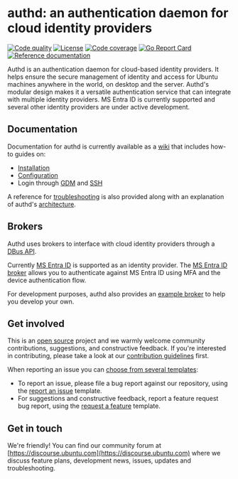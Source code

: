 # authd: an authentication daemon for cloud identity providers

[actions-image]: https://github.com/ubuntu/authd/actions/workflows/qa.yaml/badge.svg
[actions-url]: https://github.com/ubuntu/authd/actions?query=workflow%3AQA

[license-image]: https://img.shields.io/badge/License-GPL3.0-blue.svg

[codecov-image]: https://codecov.io/gh/ubuntu/authd/graph/badge.svg
[codecov-url]: https://codecov.io/gh/ubuntu/authd

[reference-documentation-image]: https://pkg.go.dev/badge/github.com/ubuntu/authd.svg
[reference-documentation-url]: https://pkg.go.dev/github.com/ubuntu/authd

[goreport-image]: https://goreportcard.com/badge/github.com/ubuntu/authd
[goreport-url]: https://goreportcard.com/report/github.com/ubuntu/authd

[![Code quality][actions-image]][actions-url]
[![License][license-image]](COPYING)
[![Code coverage][codecov-image]][codecov-url]
[![Go Report Card][goreport-image]][goreport-url]
[![Reference documentation][reference-documentation-image]][reference-documentation-url]

Authd is an authentication daemon for cloud-based identity providers. It helps
ensure the secure management of identity and access for Ubuntu machines
anywhere in the world, on desktop and the server. Authd's modular design makes
it a versatile authentication service that can integrate with multiple identity
providers. MS Entra ID is currently supported and several other
identity providers are under active development.

## Documentation

Documentation for authd is currently available as a [wiki](https://github.com/ubuntu/authd/wiki/01---Get-started-with-authd) that includes how-to guides on:

- [Installation](https://github.com/ubuntu/authd/wiki/02---How%E2%80%90to-install)
- [Configuration](https://github.com/ubuntu/authd/wiki/03---How%E2%80%90to-configure)
- Login through [GDM](https://github.com/ubuntu/authd/wiki/04---How%E2%80%90to-log-in-with-GDM) and [SSH](https://github.com/ubuntu/authd/wiki/05--How%E2%80%90to-log-in-over-SSH)

A reference for [troubleshooting](https://github.com/ubuntu/authd/wiki/06--Troubleshooting-reference) is also provided along with an explanation of authd's [architecture](https://github.com/ubuntu/authd/wiki/07-Architecture-explanation).

## Brokers

Authd uses brokers to interface with cloud identity providers through a [DBus API](https://github.com/ubuntu/authd/blob/HEAD/examplebroker/com.ubuntu.auth.ExampleBroker.xml).

Currently [MS Entra ID](https://learn.microsoft.com/en-us/entra/fundamentals/whatis) is supported as an identity provider. 
The [MS Entra ID broker](https://github.com/ubuntu/oidc-broker) allows you to authenticate against MS Entra ID using MFA and the device authentication flow.

For development purposes, authd also provides an [example broker](https://github.com/ubuntu/authd/tree/main/examplebroker) to help you develop your own.

## Get involved

This is an [open source](COPYING) project and we warmly welcome community contributions, suggestions, and constructive feedback. If you're interested in contributing, please take a look at our [contribution guidelines](CONTRIBUTING.md) first.

When reporting an issue you can [choose from several templates](https://github.com/ubuntu/authd/issues/new/choose):

- To report an issue, please file a bug report against our repository, using the [report an issue](https://github.com/ubuntu/authd/issues/new?assignees=&labels=bug&projects=&template=bug_report.yml&title=Issue%3A+) template.
- For suggestions and constructive feedback, report a feature request bug report, using the [request a feature](https://github.com/ubuntu/authd/issues/new?assignees=&labels=feature&projects=&template=feature_request.yml&title=Feature%3A+) template.

## Get in touch

We're friendly! You can find our community forum at [https://discourse.ubuntu.com](https://discourse.ubuntu.com) where we discuss feature plans, development news, issues, updates and troubleshooting.
